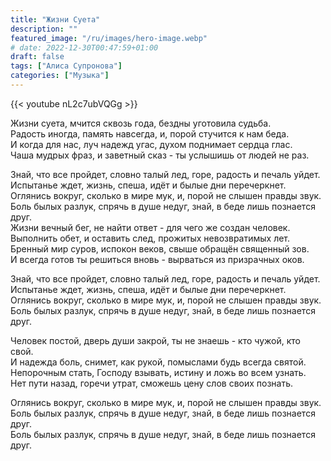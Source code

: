 ```yaml
---
title: "Жизни Суета"
description: ""
featured_image: "/ru/images/hero-image.webp"
# date: 2022-12-30T00:47:59+01:00
draft: false
tags: ["Алиса Супронова"]
categories: ["Музыка"]
---
```


{{< youtube nL2c7ubVQGg >}}

Жизни суета, мчится сквозь года, бездны уготовила судьба.  
Радость иногда, память навсегда, и, порой стучится к нам беда.  
И когда для нас, луч надежд угас, духом поднимает сердца глас.  
Чаша мудрых фраз, и заветный сказ - ты услышишь от людей не раз.

Знай, что все пройдет, словно талый лед, горе, радость и печаль уйдет.  
Испытанье ждет, жизнь, спеша, идёт и былые дни перечеркнет.  
Оглянись вокруг, сколько в мире мук, и, порой не слышен правды звук.  
Боль былых разлук, спрячь в душе недуг, знай, в беде лишь познается друг.  
Жизни вечный бег, не найти ответ - для чего же создан человек.  
Выполнить обет, и оставить след, прожитых невозвратимых лет.  
Бренный мир суров, испокон веков, свыше обращён священный зов.  
И всегда готов ты решиться вновь - вырваться из призрачных оков.

Знай, что все пройдет, словно талый лед, горе, радость и печаль уйдет.  
Испытанье ждет, жизнь, спеша, идёт и былые дни перечеркнет.  
Оглянись вокруг, сколько в мире мук, и, порой не слышен правды звук.  
Боль былых разлук, спрячь в душе недуг, знай, в беде лишь познается друг.

Человек постой, дверь души закрой, ты не знаешь - кто чужой, кто свой.  
И надежда боль, снимет, как рукой, помыслами будь всегда святой.  
Непорочным стать, Господу взывать, истину и ложь во всем узнать.  
Нет пути назад, горечи утрат, сможешь цену слов своих познать.

Оглянись вокруг, сколько в мире мук, и, порой не слышен правды звук.  
Боль былых разлук, спрячь в душе недуг, знай, в беде лишь познается друг.  
Боль былых разлук, спрячь в душе недуг, знай, в беде лишь познается друг.
